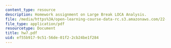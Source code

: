 ```yaml
---
content_type: resource
description: Homework assignment on Large Break LOCA Analysis.
file: /media/https%3A/open-learning-course-data-rc.s3.amazonaws.com/22-39-integration-of-reactor-design-operations-and-safety-fall-2006/ef55b9179c5156de01f22cb24be1f284_hw7.pdf
file_type: application/pdf
resourcetype: Document
title: hw7.pdf
uid: ef55b917-9c51-56de-01f2-2cb24be1f284
---
```

